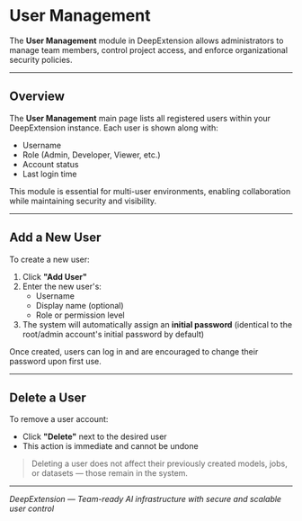
# User Management

The **User Management** module in DeepExtension allows administrators to manage team members, control 
project access, and enforce organizational security policies.

---

## Overview

The **User Management** main page lists all registered users within your DeepExtension instance. Each 
user is shown along with:

- Username
- Role (Admin, Developer, Viewer, etc.)
- Account status
- Last login time

This module is essential for multi-user environments, enabling collaboration while maintaining 
security and visibility.

---

## Add a New User

To create a new user:

1. Click **"Add User"**
2. Enter the new user's:
   - Username
   - Display name (optional)
   - Role or permission level
3. The system will automatically assign an **initial password** (identical to the root/admin 
account's initial password by default)

Once created, users can log in and are encouraged to change their password upon first use.

---

## Delete a User

To remove a user account:

- Click **"Delete"** next to the desired user
- This action is immediate and cannot be undone

> Deleting a user does not affect their previously created models, jobs, or datasets — those 
remain in the system.

---

*DeepExtension — Team-ready AI infrastructure with secure and scalable user control*

